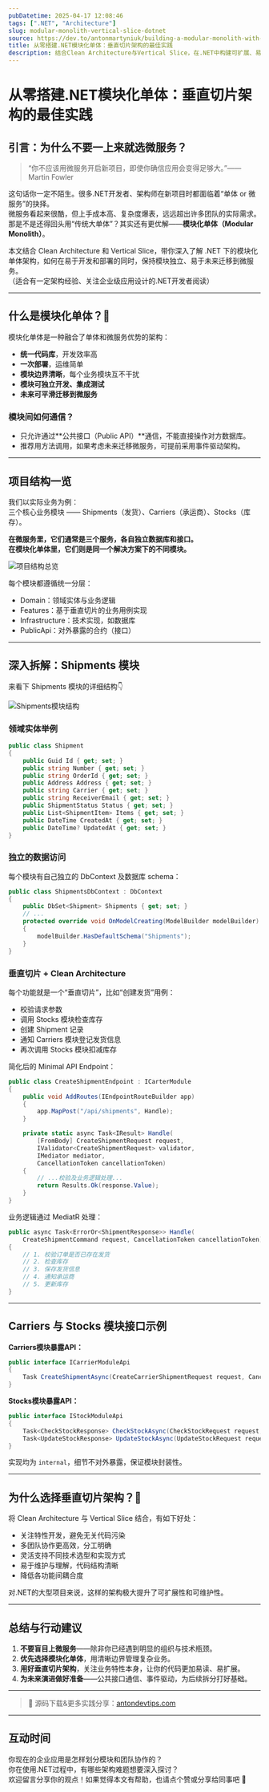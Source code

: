 ```yaml
---
pubDatetime: 2025-04-17 12:08:46
tags: [".NET", "Architecture"]
slug: modular-monolith-vertical-slice-dotnet
source: https://dev.to/antonmartyniuk/building-a-modular-monolith-with-vertical-slice-architecture-in-net-2jj7
title: 从零搭建.NET模块化单体：垂直切片架构的最佳实践
description: 结合Clean Architecture与Vertical Slice，在.NET中构建可扩展、易维护的模块化单体架构，助你轻松实现微服务演进。
---
```


# 从零搭建.NET模块化单体：垂直切片架构的最佳实践

## 引言：为什么不要一上来就选微服务？

> “你不应该用微服务开启新项目，即使你确信应用会变得足够大。”——Martin Fowler

这句话你一定不陌生。很多.NET开发者、架构师在新项目时都面临着“单体 or 微服务”的抉择。  
微服务看起来很酷，但上手成本高、复杂度爆表，远远超出许多团队的实际需求。那是不是还得回头用“传统大单体”？其实还有更优解——**模块化单体（Modular Monolith）**。

本文结合 Clean Architecture 和 Vertical Slice，带你深入了解 .NET 下的模块化单体架构，如何在易于开发和部署的同时，保持模块独立、易于未来迁移到微服务。  
（适合有一定架构经验、关注企业级应用设计的.NET开发者阅读）

---

## 什么是模块化单体？🧩

模块化单体是一种融合了单体和微服务优势的架构：

- **统一代码库**，开发效率高
- **一次部署**，运维简单
- **模块边界清晰**，每个业务模块互不干扰
- **模块可独立开发、集成测试**
- **未来可平滑迁移到微服务**

### 模块间如何通信？

- 只允许通过**公共接口（Public API）**通信，不能直接操作对方数据库。
- 推荐用方法调用，如果考虑未来迁移微服务，可提前采用事件驱动架构。

---

## 项目结构一览

我们以实际业务为例：  
三个核心业务模块 —— Shipments（发货）、Carriers（承运商）、Stocks（库存）。

**在微服务里，它们通常是三个服务，各自独立数据库和接口。  
在模块化单体里，它们则是同一个解决方案下的不同模块。**

![项目结构总览](https://media2.dev.to/dynamic/image/width=800%2Cheight=%2Cfit=scale-down%2Cgravity=auto%2Cformat=auto/https%3A%2F%2Fdev-to-uploads.s3.amazonaws.com%2Fuploads%2Farticles%2Fqfgifb74qn0v24o7kjzc.png)

每个模块都遵循统一分层：

- Domain：领域实体与业务逻辑
- Features：基于垂直切片的业务用例实现
- Infrastructure：技术实现，如数据库
- PublicApi：对外暴露的合约（接口）

---

## 深入拆解：Shipments 模块

来看下 Shipments 模块的详细结构👇

![Shipments模块结构](https://media2.dev.to/dynamic/image/width=800%2Cheight=%2Cfit=scale-down%2Cgravity=auto%2Cformat=auto/https%3A%2F%2Fdev-to-uploads.s3.amazonaws.com%2Fuploads%2Farticles%2Fx04yy11ynnl9xi6kch1x.png)

### 领域实体举例

```csharp
public class Shipment
{
    public Guid Id { get; set; }
    public string Number { get; set; }
    public string OrderId { get; set; }
    public Address Address { get; set; }
    public string Carrier { get; set; }
    public string ReceiverEmail { get; set; }
    public ShipmentStatus Status { get; set; }
    public List<ShipmentItem> Items { get; set; }
    public DateTime CreatedAt { get; set; }
    public DateTime? UpdatedAt { get; set; }
}
```

### 独立的数据访问

每个模块有自己独立的 DbContext 及数据库 schema：

```csharp
public class ShipmentsDbContext : DbContext
{
    public DbSet<Shipment> Shipments { get; set; }
    // ...
    protected override void OnModelCreating(ModelBuilder modelBuilder)
    {
        modelBuilder.HasDefaultSchema("Shipments");
    }
}
```

### 垂直切片 + Clean Architecture

每个功能就是一个“垂直切片”，比如“创建发货”用例：

- 校验请求参数
- 调用 Stocks 模块检查库存
- 创建 Shipment 记录
- 通知 Carriers 模块登记发货信息
- 再次调用 Stocks 模块扣减库存

简化后的 Minimal API Endpoint：

```csharp
public class CreateShipmentEndpoint : ICarterModule
{
    public void AddRoutes(IEndpointRouteBuilder app)
    {
        app.MapPost("/api/shipments", Handle);
    }

    private static async Task<IResult> Handle(
        [FromBody] CreateShipmentRequest request,
        IValidator<CreateShipmentRequest> validator,
        IMediator mediator,
        CancellationToken cancellationToken)
    {
        // ...校验及业务逻辑处理...
        return Results.Ok(response.Value);
    }
}
```

业务逻辑通过 MediatR 处理：

```csharp
public async Task<ErrorOr<ShipmentResponse>> Handle(
    CreateShipmentCommand request, CancellationToken cancellationToken)
{
    // 1. 校验订单是否已存在发货
    // 2. 检查库存
    // 3. 保存发货信息
    // 4. 通知承运商
    // 5. 更新库存
}
```

---

## Carriers 与 Stocks 模块接口示例

**Carriers模块暴露API：**

```csharp
public interface ICarrierModuleApi
{
    Task CreateShipmentAsync(CreateCarrierShipmentRequest request, CancellationToken cancellationToken = default);
}
```

**Stocks模块暴露API：**

```csharp
public interface IStockModuleApi
{
    Task<CheckStockResponse> CheckStockAsync(CheckStockRequest request, CancellationToken cancellationToken = default);
    Task<UpdateStockResponse> UpdateStockAsync(UpdateStockRequest request, CancellationToken cancellationToken = default);
}
```

实现均为 `internal`，细节不对外暴露，保证模块封装性。

---

## 为什么选择垂直切片架构？🎯

将 Clean Architecture 与 Vertical Slice 结合，有如下好处：

- 关注特性开发，避免无关代码污染
- 多团队协作更高效，分工明确
- 灵活支持不同技术选型和实现方式
- 易于维护与理解，代码结构清晰
- 降低各功能间耦合度

对.NET的大型项目来说，这样的架构极大提升了可扩展性和可维护性。

---

## 总结与行动建议

1. **不要盲目上微服务**——除非你已经遇到明显的组织与技术瓶颈。
2. **优先选择模块化单体**，用清晰边界管理复杂业务。
3. **用好垂直切片架构**，关注业务特性本身，让你的代码更加易读、易扩展。
4. **为未来演进做好准备**——公共接口通信、事件驱动，为后续拆分打好基础。

---

> 🎁 源码下载&更多实践分享：[antondevtips.com](https://antondevtips.com/blog/building-a-modular-monolith-with-vertical-slice-architecture-in-dotnet?utm_source=devto&utm_medium=social&utm_campaign=april-2025)

---

## 互动时间

你现在的企业应用是怎样划分模块和团队协作的？  
你在使用.NET过程中，有哪些架构难题想要深入探讨？  
欢迎留言分享你的观点！如果觉得本文有帮助，也请点个赞或分享给同事吧 🚀
